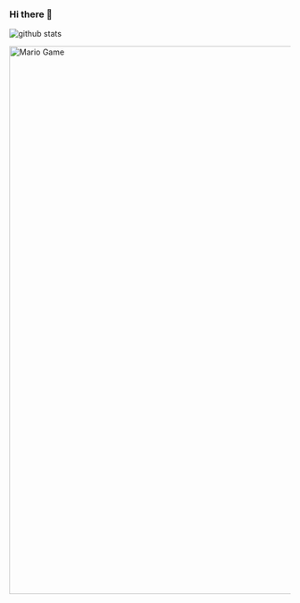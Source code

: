 ### Hi there 👋

![github stats](https://github-readme-stats.vercel.app/api?username=An0nymous0&show_icons=true&theme=radical&hide_title=1)

<img src="https://github.com/TheDudeThatCode/TheDudeThatCode/blob/master/Assets/Mario_Gameplay.gif" alt="Mario Game" width="980">

<!--
**An0nymous0/An0nymous0** is a ✨ _special_ ✨ repository because its `README.md` (this file) appears on your GitHub profile.

Here are some ideas to get you started:

- 🔭 I’m currently working on ...
- 🌱 I’m currently learning ...
- 👯 I’m looking to collaborate on ...
- 🤔 I’m looking for help with ...
- 💬 Ask me about ...
- 📫 How to reach me: ...
- 😄 Pronouns: ...
- ⚡ Fun fact: ...
-->
